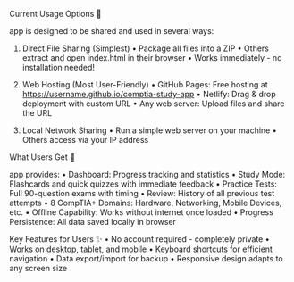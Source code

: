 Current Usage Options 📱

   app is designed to be shared and used in several ways:

1. Direct File Sharing (Simplest)
•  Package all files into a ZIP
•  Others extract and open index.html in their browser
•  Works immediately - no installation needed!

2. Web Hosting (Most User-Friendly)
•  GitHub Pages: Free hosting at https://username.github.io/comptia-study-app
•  Netlify: Drag & drop deployment with custom URL
•  Any web server: Upload files and share the URL

3. Local Network Sharing
•  Run a simple web server on your machine
•  Others access via your IP address

What Users Get 🎯

   app provides:
•  Dashboard: Progress tracking and statistics
•  Study Mode: Flashcards and quick quizzes with immediate feedback
•  Practice Tests: Full 90-question exams with timing
•  Review: History of all previous test attempts
•  8 CompTIA+ Domains: Hardware, Networking, Mobile Devices, etc.
•  Offline Capability: Works without internet once loaded
•  Progress Persistence: All data saved locally in browser

Key Features for Users ✨
•  No account required - completely private
•  Works on desktop, tablet, and mobile
•  Keyboard shortcuts for efficient navigation
•  Data export/import for backup
•  Responsive design adapts to any screen size

